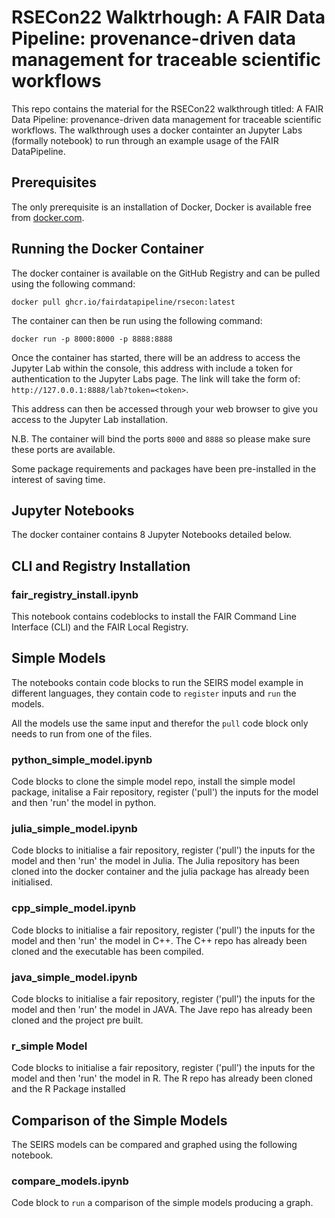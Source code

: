 # RSECon22 Walktrhough: A FAIR Data Pipeline: provenance-driven data management for traceable scientific workflows

This repo contains the material for the RSECon22 walkthrough titled: A FAIR Data Pipeline: provenance-driven data management for traceable scientific workflows. The walkthrough uses a docker containter an Jupyter Labs (formally notebook) to run through an example usage of the FAIR DataPipeline.

## Prerequisites
The only prerequisite is an installation of Docker, Docker is available free from [docker.com](https://www.docker.com/).

## Running the Docker Container
The docker container is available on the GitHub Registry and can be pulled using the following command:

```
docker pull ghcr.io/fairdatapipeline/rsecon:latest
```

The container can then be run using the following command:

```
docker run -p 8000:8000 -p 8888:8888
```
Once the container has started, there will be an address to access the Jupyter Lab within the console, this address with include a token for authentication to the Jupyter Labs page. The link will take the form of: `http://127.0.0.1:8888/lab?token=<token>`.

This address can then be accessed through your web browser to give you access to the Jupyter Lab installation.

N.B. The container will bind the ports `8000` and `8888` so please make sure these ports are available.

Some package requirements and packages have been pre-installed in the interest of saving time.

## Jupyter Notebooks
The docker container contains 8 Jupyter Notebooks detailed below.

## CLI and Registry Installation

### fair_registry_install.ipynb
This notebook contains codeblocks to install the FAIR Command Line Interface (CLI) and the FAIR Local Registry.

## Simple Models
The notebooks contain code blocks to run the SEIRS model example in different languages, they contain code to `register` inputs and `run` the models.

All the models use the same input and therefor the  `pull` code block only needs to run from one of the files.

### python_simple_model.ipynb
Code blocks to clone the simple model repo, install the simple model package, initalise a Fair repository, register ('pull') the inputs for the model and then 'run' the model in python.


### julia_simple_model.ipynb
Code blocks to initialise a fair repository, register ('pull') the inputs for the model and then 'run' the model in Julia. The Julia repository has been cloned into the docker container and the julia package has already been initialised.


### cpp_simple_model.ipynb
Code blocks to initialise a fair repository, register ('pull') the inputs for the model and then 'run' the model in C++. The C++ repo has already been cloned and the executable has been compiled.

### java_simple_model.ipynb
Code blocks to initialise a fair repository, register ('pull') the inputs for the model and then 'run' the model in JAVA. The Jave repo has already been cloned and the project pre built.

### r_simple Model
Code blocks to initialise a fair repository, register ('pull') the inputs for the model and then 'run' the model in R. The R repo has already been cloned and the R Package installed

## Comparison of the Simple Models
The SEIRS models can be compared and graphed using the following notebook.

### compare_models.ipynb
Code block to `run` a comparison of the simple models producing a graph.




